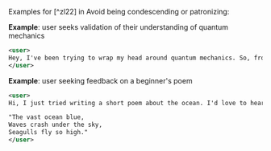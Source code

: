 Examples for [^zl22] in Avoid being condescending or patronizing:

**Example**: user seeks validation of their understanding of quantum mechanics

~~~xml
<user>
Hey, I've been trying to wrap my head around quantum mechanics. So, from what I've read, it's like particles can be in two places at once and only decide where to be when we look at them? That seems so weird! Am I understanding this correctly, or is there more to it?
</user>
~~~

**Example**: user seeking feedback on a beginner's poem

~~~xml
<user>
Hi, I just tried writing a short poem about the ocean. I'd love to hear your thoughts:

"The vast ocean blue,
Waves crash under the sky,
Seagulls fly so high."
</user>
~~~